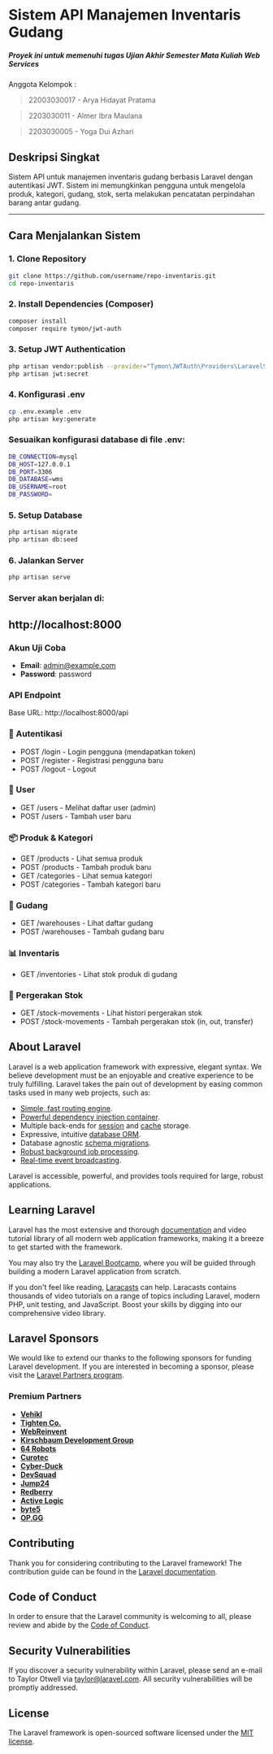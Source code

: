 # Sistem API Manajemen Inventaris Gudang

##### Proyek ini untuk memenuhi tugas Ujian Akhir Semester Mata Kuliah Web Services

Anggota Kelompok :

> 22003030017 - Arya Hidayat Pratama

> 2203030011 - Almer Ibra Maulana

> 2203030005 - Yoga Dui Azhari


## Deskripsi Singkat  
Sistem API untuk manajemen inventaris gudang berbasis Laravel dengan autentikasi JWT. Sistem ini memungkinkan pengguna untuk mengelola produk, kategori, gudang, stok, serta melakukan pencatatan perpindahan barang antar gudang.

---

## Cara Menjalankan Sistem

### 1. Clone Repository
```bash
git clone https://github.com/username/repo-inventaris.git
cd repo-inventaris
```
### 2. Install Dependencies (Composer)
```bash
composer install
composer require tymon/jwt-auth
```
### 3. Setup JWT Authentication
```bash
php artisan vendor:publish --provider="Tymon\JWTAuth\Providers\LaravelServiceProvider"
php artisan jwt:secret
```
### 4. Konfigurasi .env
```bash
cp .env.example .env
php artisan key:generate
```
### Sesuaikan konfigurasi database di file .env:
```bash
DB_CONNECTION=mysql
DB_HOST=127.0.0.1
DB_PORT=3306
DB_DATABASE=wms
DB_USERNAME=root
DB_PASSWORD=
```
### 5. Setup Database
```bash
php artisan migrate
php artisan db:seed
```
### 6. Jalankan Server
```bash
php artisan serve
```
### Server akan berjalan di:
http://localhost:8000
---

### Akun Uji Coba
- **Email**: admin@example.com
- **Password**: password

### API Endpoint
Base URL: http://localhost:8000/api

### 🔐 Autentikasi
- POST /login - Login pengguna (mendapatkan token)
- POST /register - Registrasi pengguna baru
- POST /logout - Logout

### 👤 User
- GET /users - Melihat daftar user (admin)
- POST /users - Tambah user baru

### 📦 Produk & Kategori
- GET /products - Lihat semua produk
- POST /products - Tambah produk baru
- GET /categories - Lihat semua kategori
- POST /categories - Tambah kategori baru

### 🏬 Gudang
- GET /warehouses - Lihat daftar gudang
- POST /warehouses - Tambah gudang baru
### 📊 Inventaris
- GET /inventories - Lihat stok produk di gudang

### 🔁 Pergerakan Stok
- GET /stock-movements - Lihat histori pergerakan stok
- POST /stock-movements - Tambah pergerakan stok (in, out, transfer)
  
## About Laravel

Laravel is a web application framework with expressive, elegant syntax. We believe development must be an enjoyable and creative experience to be truly fulfilling. Laravel takes the pain out of development by easing common tasks used in many web projects, such as:

- [Simple, fast routing engine](https://laravel.com/docs/routing).
- [Powerful dependency injection container](https://laravel.com/docs/container).
- Multiple back-ends for [session](https://laravel.com/docs/session) and [cache](https://laravel.com/docs/cache) storage.
- Expressive, intuitive [database ORM](https://laravel.com/docs/eloquent).
- Database agnostic [schema migrations](https://laravel.com/docs/migrations).
- [Robust background job processing](https://laravel.com/docs/queues).
- [Real-time event broadcasting](https://laravel.com/docs/broadcasting).

Laravel is accessible, powerful, and provides tools required for large, robust applications.

## Learning Laravel

Laravel has the most extensive and thorough [documentation](https://laravel.com/docs) and video tutorial library of all modern web application frameworks, making it a breeze to get started with the framework.

You may also try the [Laravel Bootcamp](https://bootcamp.laravel.com), where you will be guided through building a modern Laravel application from scratch.

If you don't feel like reading, [Laracasts](https://laracasts.com) can help. Laracasts contains thousands of video tutorials on a range of topics including Laravel, modern PHP, unit testing, and JavaScript. Boost your skills by digging into our comprehensive video library.

## Laravel Sponsors

We would like to extend our thanks to the following sponsors for funding Laravel development. If you are interested in becoming a sponsor, please visit the [Laravel Partners program](https://partners.laravel.com).

### Premium Partners

- **[Vehikl](https://vehikl.com/)**
- **[Tighten Co.](https://tighten.co)**
- **[WebReinvent](https://webreinvent.com/)**
- **[Kirschbaum Development Group](https://kirschbaumdevelopment.com)**
- **[64 Robots](https://64robots.com)**
- **[Curotec](https://www.curotec.com/services/technologies/laravel/)**
- **[Cyber-Duck](https://cyber-duck.co.uk)**
- **[DevSquad](https://devsquad.com/hire-laravel-developers)**
- **[Jump24](https://jump24.co.uk)**
- **[Redberry](https://redberry.international/laravel/)**
- **[Active Logic](https://activelogic.com)**
- **[byte5](https://byte5.de)**
- **[OP.GG](https://op.gg)**

## Contributing

Thank you for considering contributing to the Laravel framework! The contribution guide can be found in the [Laravel documentation](https://laravel.com/docs/contributions).

## Code of Conduct

In order to ensure that the Laravel community is welcoming to all, please review and abide by the [Code of Conduct](https://laravel.com/docs/contributions#code-of-conduct).

## Security Vulnerabilities

If you discover a security vulnerability within Laravel, please send an e-mail to Taylor Otwell via [taylor@laravel.com](mailto:taylor@laravel.com). All security vulnerabilities will be promptly addressed.

## License

The Laravel framework is open-sourced software licensed under the [MIT license](https://opensource.org/licenses/MIT).
